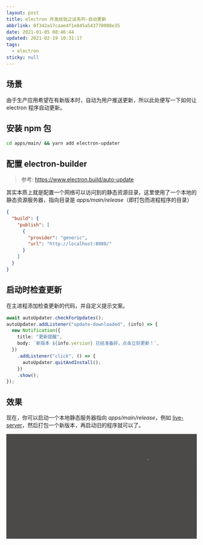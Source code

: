 ```yaml
---
layout: post
title: electron 开发经验之谈系列-自动更新
abbrlink: 0f342a17caae4f1e845a543770008e35
date: 2021-01-05 08:46:44
updated: 2021-02-19 10:31:17
tags:
  - electron
sticky: null
---
```


## 场景

由于生产应用希望在有新版本时，自动为用户推送更新，所以此处便写一下如何让 electron 程序自动更新。

## 安装 npm 包

```sh
cd apps/main/ && yarn add electron-updater
```

## 配置 electron-builder

> 参考: <https://www.electron.build/auto-update>

其实本质上就是配置一个网络可以访问到的静态资源目录，这里使用了一个本地的静态资源服务器，指向目录是 _apps/main/release_（即打包而进程程序的目录）

```json
{
  "build": {
    "publish": [
      {
        "provider": "generic",
        "url": "http://localhost:8080/"
      }
    ]
  }
}
```

## 启动时检查更新

在主进程添加检查更新的代码，并自定义提示文案。

```ts
await autoUpdater.checkForUpdates();
autoUpdater.addListener("update-downloaded", (info) => {
  new Notification({
    title: "更新提醒",
    body: `新版本 ${info.version} 已经准备好，点击立刻更新！`,
  })
    .addListener("click", () => {
      autoUpdater.quitAndInstall();
    })
    .show();
});
```

## 效果

现在，你可以启动一个本地静态服务器指向 _apps/main/release_，例如 [live-server](https://www.npmjs.com/package/live-server)，然后打包一个新版本，再启动旧的程序就可以了。

![效果](../resource/2c95743b50f445758d6cb8ef5db5a838.gif)
